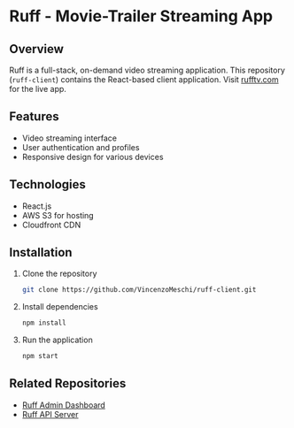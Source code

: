# Ruff - Movie-Trailer Streaming App

## Overview
Ruff is a full-stack, on-demand video streaming application. This repository (`ruff-client`) contains the React-based client application. Visit [rufftv.com](http://rufftv.com) for the live app.

## Features
- Video streaming interface
- User authentication and profiles
- Responsive design for various devices

## Technologies
- React.js
- AWS S3 for hosting
- Cloudfront CDN

## Installation
1. Clone the repository
   ```bash
   git clone https://github.com/VincenzoMeschi/ruff-client.git
   ```
2. Install dependencies
    ```bash
    npm install
    ```
3. Run the application
    ```bash
    npm start
    ```

## Related Repositories
- [Ruff Admin Dashboard](https://github.com/VincenzoMeschi/ruff-admin)
- [Ruff API Server](https://github.com/VincenzoMeschi/ruff-api)
